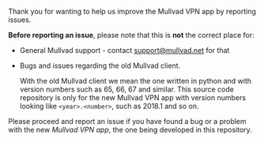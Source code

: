 Thank you for wanting to help us improve the Mullvad VPN app by reporting
issues.

**Before reporting an issue**, please note that this is **not** the correct
place for:
* General Mullvad support - contact support@mullvad.net for that

* Bugs and issues regarding the old Mullvad client.

  With the old Mullvad client we mean the one written in python and
  with version numbers such as 65, 66, 67 and similar.
  This source code repository is only for the new Mullvad VPN app with version
  numbers looking like `<year>.<number>`, such as 2018.1 and so on.


Please proceed and report an issue if you have found a bug or a problem with
the new *Mullvad VPN app*, the one being developed in this repository.
